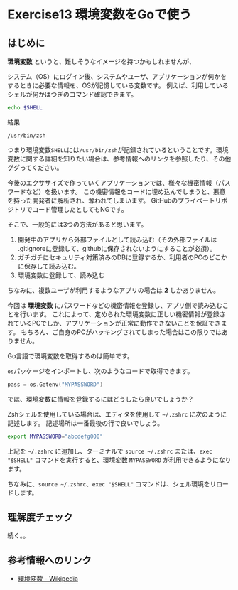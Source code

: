 # Exercise13 環境変数をGoで使う

## はじめに

**環境変数** というと、難しそうなイメージを持つかもしれませんが、

システム（OS）にログイン後、システムやユーザ、アプリケーションが何かをするときに必要な情報を、OSが記憶している変数です。
例えば、利用しているシェルが何かはつぎのコマンド確認できます。

```sh
echo $SHELL
```

結果

```
/usr/bin/zsh
```

つまり環境変数`SHELL`には`/usr/bin/zsh`が記録されているということです。環境変数に関する詳細を知りたい場合は、参考情報へのリンクを参照したり、その他ググってください。

今後のエクササイズで作っていくアプリケーションでは、様々な機密情報（パスワードなど）を扱います。
この機密情報をコードに埋め込んでしまうと、悪意を持った開発者に解析され、奪われてしまいます。
GitHubのプライベートリポジトリでコード管理したとしてもNGです。

そこで、一般的には3つの方法があると思います。

1. 開発中のアプリから外部ファイルとして読み込む（その外部ファイルは .gitignoreに登録して、githubに保存されないようにすることが必須）。
2. ガチガチにセキュリティ対策済みのDBに登録するか、利用者のPCのどこかに保存して読み込む。
3. 環境変数に登録して、読み込む

ちなみに、複数ユーザが利用するようなアプリの場合は **2** しかありません。

今回は **環境変数** にパスワードなどの機密情報を登録し、アプリ側で読み込むことを行います。
これによって、定められた環境変数に正しい機密情報が登録されているPCでしか、アプリケーションが正常に動作できないことを保証できます。
もちろん、ご自身のPCがハッキングされてしまった場合はこの限りではありません。

Go言語で環境変数を取得するのは簡単です。

`os`パッケージをインポートし、次のようなコードで取得できます。

```go
pass = os.Getenv("MYPASSWORD")
```

では、環境変数に情報を登録するにはどうしたら良いでしょうか？

Zshシェルを使用している場合は、エディタを使用して `~/.zshrc` に次のように記述します。
記述場所は一番最後の行で良いでしょう。

```sh
export MYPASSWORD="abcdefg000"
```

上記を `~/.zshrc` に追加し、ターミナルで `source ~/.zshrc` または、`exec "$SHELL"` コマンドを実行すると、環境変数 `MYPASSWORD` が利用できるようになります。

ちなみに、`source ~/.zshrc`、`exec "$SHELL"` コマンドは、シェル環境をリロードします。


## 理解度チェック

続く。。

## 参考情報へのリンク

- [環境変数 - Wikipedia](https://ja.wikipedia.org/wiki/%E7%92%B0%E5%A2%83%E5%A4%89%E6%95%B0)
